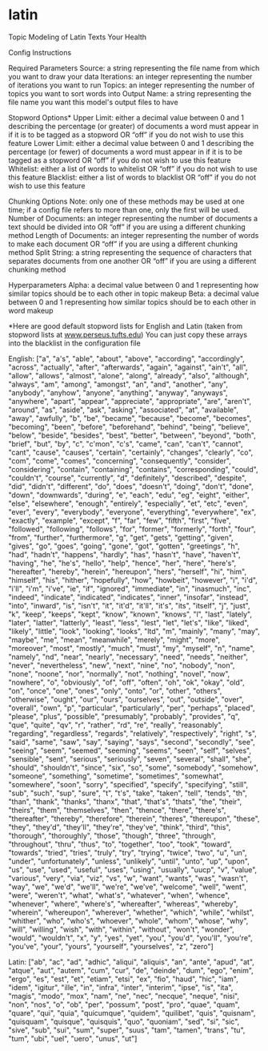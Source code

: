 # latin
Topic Modeling of Latin Texts Your Health

Config Instructions

Required Parameters
 Source: a string representing the file name from which you want to draw your data
 Iterations: an integer representing the number of iterations you want to run
 Topics: an integer representing the number of topics you want to sort words into
 Output Name: a string representing the file name you want this model's output files to have

Stopword Options*
 Upper Limit: either a decimal value between 0 and 1 describing the percentage (or greater) of documents a word must
 appear in if it is to be tagged as a stopword OR “off” if you do not wish to use this feature
 Lower Limit: either a decimal value between 0 and 1 describing the percentage (or fewer) of documents a word must
 appear in if it is to be tagged as a stopword OR “off” if you do not wish to use this feature
 Whitelist: either a list of words to whitelist OR “off” if you do not wish to use this feature
 Blacklist: either a list of words to blacklist OR “off” if you do not wish to use this feature

Chunking Options
Note: only one of these methods may be used at one time; if a config file refers to more than one,
only the first will be used.
 Number of Documents: an integer representing the number of documents a text should be divided into OR “off” if you
 are using a different chunking method
 Length of Documents: an integer representing the number of words to make each document OR “off” if you are using a
 different chunking method
 Split String: a string representing the sequence of characters that separates documents from one another OR “off” if
 you are using a different chunking method

Hyperparameters
 Alpha: a decimal value between 0 and 1 representing how similar topics should be to each other in topic makeup
 Beta: a decimal value between 0 and 1 representing how similar topics should be to each other in word makeup

*Here are good default stopword lists for English and Latin (taken from stopword lists at www.perseus.tufts.edu)
You can just copy these arrays into the blacklist in the configuration file

English: ["a", "a's", "able", "about", "above", "according", "accordingly", "across", "actually", "after", "afterwards",
          "again", "against", "ain't", "all", "allow", "allows", "almost", "alone", "along", "already", "also",
          "although", "always", "am", "among", "amongst", "an", "and", "another", "any", "anybody", "anyhow", "anyone",
          "anything", "anyway", "anyways", "anywhere", "apart", "appear", "appreciate", "appropriate", "are", "aren't",
          "around", "as", "aside", "ask", "asking", "associated", "at", "available", "away", "awfully", "b", "be",
          "became", "because", "become", "becomes", "becoming", "been", "before", "beforehand", "behind", "being",
          "believe", "below", "beside", "besides", "best", "better", "between", "beyond", "both", "brief", "but", "by",
          "c", "c'mon", "c's", "came", "can", "can't", "cannot", "cant", "cause", "causes", "certain", "certainly",
          "changes", "clearly", "co", "com", "come", "comes", "concerning", "consequently", "consider", "considering",
          "contain", "containing", "contains", "corresponding", "could", "couldn't", "course", "currently", "d",
          "definitely", "described", "despite", "did", "didn't", "different", "do", "does", "doesn't", "doing", "don't",
          "done", "down", "downwards", "during", "e", "each", "edu", "eg", "eight", "either", "else", "elsewhere",
          "enough", "entirely", "especially", "et", "etc", "even", "ever", "every", "everybody", "everyone",
          "everything", "everywhere", "ex", "exactly", "example", "except", "f", "far", "few", "fifth", "first", "five",
          "followed", "following", "follows", "for", "former", "formerly", "forth", "four", "from", "further",
          "furthermore", "g", "get", "gets", "getting", "given", "gives", "go", "goes", "going", "gone", "got",
          "gotten", "greetings", "h", "had", "hadn't", "happens", "hardly", "has", "hasn't", "have", "haven't",
          "having", "he", "he's", "hello", "help", "hence", "her", "here", "here's", "hereafter", "hereby", "herein",
          "hereupon", "hers", "herself", "hi", "him", "himself", "his", "hither", "hopefully", "how", "howbeit",
          "however", "i", "i'd", "i'll", "i'm", "i've", "ie", "if", "ignored", "immediate", "in", "inasmuch", "inc",
          "indeed", "indicate", "indicated", "indicates", "inner", "insofar", "instead", "into", "inward", "is",
          "isn't", "it", "it'd", "it'll", "it's", "its", "itself", "j", "just", "k", "keep", "keeps", "kept", "know",
          "known", "knows", "l", "last", "lately", "later", "latter", "latterly", "least", "less", "lest", "let",
          "let's", "like", "liked", "likely", "little", "look", "looking", "looks", "ltd", "m", "mainly", "many", "may",
          "maybe", "me", "mean", "meanwhile", "merely", "might", "more", "moreover", "most", "mostly", "much", "must",
          "my", "myself", "n", "name", "namely", "nd", "near", "nearly", "necessary", "need", "needs", "neither",
          "never", "nevertheless", "new", "next", "nine", "no", "nobody", "non", "none", "noone", "nor", "normally",
          "not", "nothing", "novel", "now", "nowhere", "o", "obviously", "of", "off", "often", "oh", "ok", "okay",
          "old", "on", "once", "one", "ones", "only", "onto", "or", "other", "others", "otherwise", "ought", "our",
          "ours", "ourselves", "out", "outside", "over", "overall", "own", "p", "particular", "particularly", "per",
          "perhaps", "placed", "please", "plus", "possible", "presumably", "probably", "provides", "q", "que", "quite",
          "qv", "r", "rather", "rd", "re", "really", "reasonably", "regarding", "regardless", "regards", "relatively",
          "respectively", "right", "s", "said", "same", "saw", "say", "saying", "says", "second", "secondly", "see",
          "seeing", "seem", "seemed", "seeming", "seems", "seen", "self", "selves", "sensible", "sent", "serious",
          "seriously", "seven", "several", "shall", "she", "should", "shouldn't", "since", "six", "so", "some",
          "somebody", "somehow", "someone", "something", "sometime", "sometimes", "somewhat", "somewhere", "soon",
          "sorry", "specified", "specify", "specifying", "still", "sub", "such", "sup", "sure", "t", "t's", "take",
          "taken", "tell", "tends", "th", "than", "thank", "thanks", "thanx", "that", "that's", "thats", "the", "their",
          "theirs", "them", "themselves", "then", "thence", "there", "there's", "thereafter", "thereby", "therefore",
          "therein", "theres", "thereupon", "these", "they", "they'd", "they'll", "they're", "they've", "think",
          "third", "this", "thorough", "thoroughly", "those", "though", "three", "through", "throughout", "thru",
          "thus", "to", "together", "too", "took", "toward", "towards", "tried", "tries", "truly", "try", "trying",
          "twice", "two", "u", "un", "under", "unfortunately", "unless", "unlikely", "until", "unto", "up", "upon",
          "us", "use", "used", "useful", "uses", "using", "usually", "uucp", "v", "value", "various", "very", "via",
          "viz", "vs", "w", "want", "wants", "was", "wasn't", "way", "we", "we'd", "we'll", "we're", "we've", "welcome",
          "well", "went", "were", "weren't", "what", "what's", "whatever", "when", "whence", "whenever", "where",
          "where's", "whereafter", "whereas", "whereby", "wherein", "whereupon", "wherever", "whether", "which",
          "while", "whilst", "whither", "who", "who's", "whoever", "whole", "whom", "whose", "why", "will", "willing",
          "wish", "with", "within", "without", "won't", "wonder", "would", "wouldn't", "x", "y", "yes", "yet", "you",
          "you'd", "you'll", "you're", "you've", "your", "yours", "yourself", "yourselves", "z", "zero"]

Latin: ["ab", "ac", "ad", "adhic", "aliqui", "aliquis", "an", "ante", "apud", "at", "atque", "aut", "autem", "cum",
        "cur", "de", "deinde", "dum", "ego", "enim", "ergo", "es", "est", "et", "etiam", "etsi", "ex", "fio", "haud",
        "hic", "iam", "idem", "igitur", "ille", "in", "infra", "inter", "interim", "ipse", "is", "ita", "magis", "modo",
        "mox", "nam", "ne", "nec", "necque", "neque", "nisi", "non", "nos", "o", "ob", "per", "possum", "post", "pro",
        "quae", "quam", "quare", "qui", "quia", "quicumque", "quidem", "quilibet", "quis", "quisnam", "quisquam",
        "quisque", "quisquis", "quo", "quoniam", "sed", "si", "sic", "sive", "sub", "sui", "sum", "super", "suus",
        "tam", "tamen", "trans", "tu", "tum", "ubi", "uel", "uero", "unus", "ut"]

